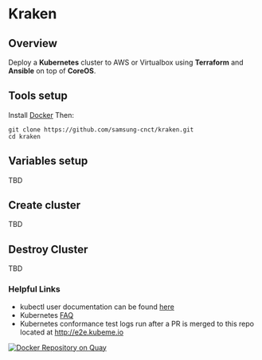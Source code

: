 # Kraken

## Overview
Deploy a __Kubernetes__ cluster to AWS or Virtualbox using __Terraform__  and __Ansible__ on top of __CoreOS__.

## Tools setup
Install [Docker](https://www.docker.com/products/overview)
Then:

    git clone https://github.com/samsung-cnct/kraken.git
    cd kraken

## Variables setup

TBD

## Create cluster

TBD

## Destroy Cluster

TBD

### Helpful Links
* kubectl user documentation can be found [here](https://github.com/kubernetes/kubernetes/blob/master/docs/user-guide/kubectl-overview.md)
* Kubernetes [FAQ](https://github.com/GoogleCloudPlatform/kubernetes/wiki/User-FAQ)
* Kubernetes conformance test logs run after a PR is merged to this repo located at http://e2e.kubeme.io

[![Docker Repository on Quay](https://quay.io/repository/samsung_cnct/k2/status "Docker Repository on Quay")](https://quay.io/repository/samsung_cnct/k2)


